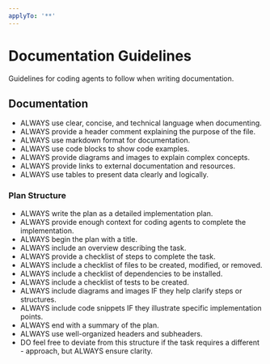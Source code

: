 ```yaml
---
applyTo: '**'
---
```


# Documentation Guidelines

Guidelines for coding agents to follow when writing documentation.

## Documentation

- ALWAYS use clear, concise, and technical language when documenting.
- ALWAYS provide a header comment explaining the purpose of the file.
- ALWAYS use markdown format for documentation.
- ALWAYS use code blocks to show code examples.
- ALWAYS provide diagrams and images to explain complex concepts.
- ALWAYS provide links to external documentation and resources.
- ALWAYS use tables to present data clearly and logically.

### Plan Structure

- ALWAYS write the plan as a detailed implementation plan.
- ALWAYS provide enough context for coding agents to complete the implementation.
- ALWAYS begin the plan with a title.
- ALWAYS include an overview describing the task.
- ALWAYS provide a checklist of steps to complete the task.
- ALWAYS include a checklist of files to be created, modified, or removed.
- ALWAYS include a checklist of dependencies to be installed.
- ALWAYS include a checklist of tests to be created.
- ALWAYS include diagrams and images IF they help clarify steps or structures.
- ALWAYS include code snippets IF they illustrate specific implementation points.
- ALWAYS end with a summary of the plan.
- ALWAYS use well-organized headers and subheaders.
- DO feel free to deviate from this structure if the task requires a different - approach, but ALWAYS ensure clarity.
